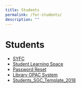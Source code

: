 ```yaml
---
title: Students
permalink: /for-students/
description: ""
---
```

# Students

*   <a href="http://www.syfc.sg/" target="_blank">SYFC</a>
*   <a 
href="https://vle.learning.moe.edu.sg/login" target="_blank">Student Learning Space</a>
*   <a href="https://docs.google.com/forms/d/e/1FAIpQLSetLamzRQYxmZXgVNUz1dlDdMBKkb77Bz_Jo2Qk5wvUmtKASw/viewform" target="_blank">Password Reset</a>
*   <a href="http://tanjongkatongsec.spydus.com.sg/cgi-bin/spydus.exe/MSGTRN/OPAC/HOME" target="_blank">Library OPAC System</a>
*   <a href="https://go.gov.sg/student-sgc-template-2018" target="_blank">Students_SGC_Template_2018</a>
